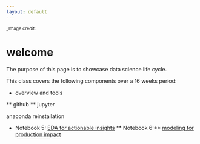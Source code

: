 ```yaml
---
layout: default
---
```


<sub>_Image credit: </sub>

# welcome

The purpose of this page is to showcase data science life cycle.

This class covers the following components over a 16 weeks period:

* overview and tools

** github
** jupyter

anaconda reinstallation

* Notebook 5: [EDA for actionable insights](https://yingli.github.io/portfolio/NB05.pdf)
** Notebook 6:** [modeling for production impact](https://yingli.github.io/portfolio/NB06.html)

